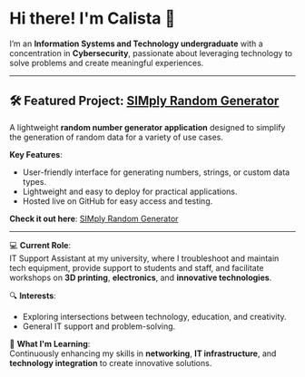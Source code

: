 # Hi there! I'm Calista 👋

I’m an **Information Systems and Technology undergraduate** with a concentration in **Cybersecurity**, passionate about leveraging technology to solve problems and create meaningful experiences.  

---

## 🛠️ Featured Project: [SIMply Random Generator](https://github.com/calistasilalahi/SIMplyRandomGenerator)
A lightweight **random number generator application** designed to simplify the generation of random data for a variety of use cases.  

**Key Features**:
- User-friendly interface for generating numbers, strings, or custom data types.
- Lightweight and easy to deploy for practical applications.
- Hosted live on GitHub for easy access and testing.

**Check it out here**: [SIMply Random Generator](https://github.com/calistasilalahi/SIMplyRandomGenerator)

---

💻 **Current Role**:  
IT Support Assistant at my university, where I troubleshoot and maintain tech equipment, provide support to students and staff, and facilitate workshops on **3D printing**, **electronics**, and **innovative technologies**.  

🔍 **Interests**:  
- Exploring intersections between technology, education, and creativity.  
- General IT support and problem-solving.  

🌱 **What I'm Learning**:  
Continuously enhancing my skills in **networking**, **IT infrastructure**, and **technology integration** to create innovative solutions.
